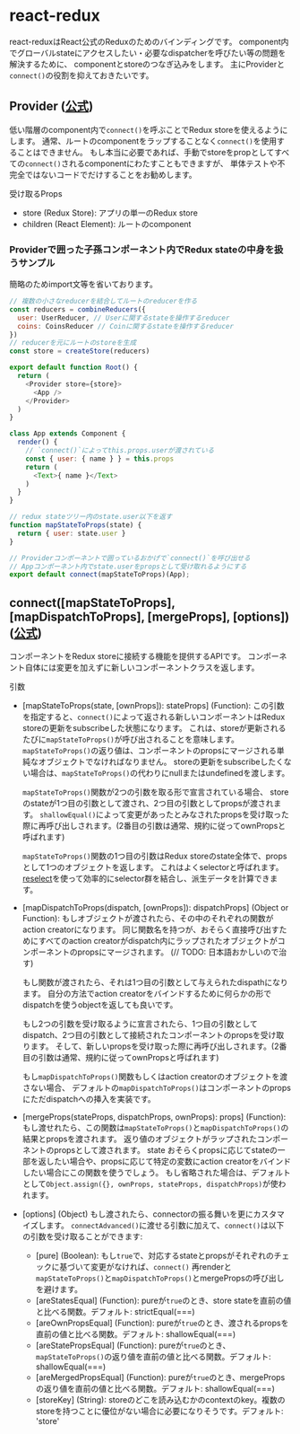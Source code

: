 # react-redux
react-reduxはReact公式のReduxのためのバインディングです。
component内でグローバルstateにアクセスしたい・必要なdispatcherを呼びたい等の問題を解決するために、
componentとstoreのつなぎ込みをします。
主にProviderと`connect()`の役割を抑えておきたいです。

## Provider ([公式](https://github.com/reduxjs/react-redux/blob/master/docs/api.md#provider-store))

低い階層のcomponent内で`connect()`を呼ぶことでRedux storeを使えるようにします。
通常、ルートのcomponentをラップすることなく`connect()`を使用することはできません。
もし本当に必要であれば、手動でstoreをpropとしてすべての`connect()`されるcomponentにわたすこともできますが、
単体テストや不完全ではないコードでだけすることをお勧めします。

受け取るProps
- store (Redux Store): アプリの単一のRedux store
- children (React Element): ルートのcomponent

### Providerで囲った子孫コンポーネント内でRedux stateの中身を扱うサンプル
簡略のためimport文等を省いております。

```Root.js
// 複数の小さなreducerを結合してルートのreducerを作る
const reducers = combineReducers({
  user: UserReducer, // Userに関するstateを操作するreducer
  coins: CoinsReducer // Coinに関するstateを操作するreducer
})
// reducerを元にルートのstoreを生成
const store = createStore(reducers)

export default function Root() {
  return (
    <Provider store={store}>
      <App />
    </Provider>
  )
}
```

```App.js
class App extends Component {
  render() {
    // `connect()`によってthis.props.userが渡されている
    const { user: { name } } = this.props
    return (
      <Text>{ name }</Text>
    )
  }
}

// redux stateツリー内のstate.user以下を返す
function mapStateToProps(state) {
  return { user: state.user }
}

// Providerコンポーネントで囲っているおかげで`connect()`を呼び出せる
// Appコンポーネント内でstate.userをpropsとして受け取れるようにする
export default connect(mapStateToProps)(App);
```

## connect([mapStateToProps], [mapDispatchToProps], [mergeProps], [options]) ([公式](https://github.com/reduxjs/react-redux/blob/master/docs/api.md#connectmapstatetoprops-mapdispatchtoprops-mergeprops-options))
コンポーネントをRedux storeに接続する機能を提供するAPIです。
コンポーネント自体には変更を加えずに新しいコンポーネントクラスを返します。

引数
- [mapStateToProps(state, [ownProps]): stateProps] (Function):
  この引数を指定すると、`connect()`によって返される新しいコンポーネントはRedux storeの更新をsubscribeした状態になります。
  これは、storeが更新されるたびに`mapStateToProps()`が呼び出されることを意味します。
  `mapStateToProps()`の返り値は、コンポーネントのpropsにマージされる単純なオブジェクトでなければなりません。
  storeの更新をsubscribeしたくない場合は、`mapStateToProps()`の代わりにnullまたはundefinedを渡します。

  `mapStateToProps()`関数が2つの引数を取る形で宣言されている場合、
  storeのstateが1つ目の引数として渡され、2つ目の引数としてpropsが渡されます。
  `shallowEqual()`によって変更があったとみなされたpropsを受け取った際に再呼び出しされます。(2番目の引数は通常、規約に従ってownPropsと呼ばれます)

  `mapStateToProps()`関数の1つ目の引数はRedux storeのstate全体で、propsとして1つのオブジェクトを返します。
  これはよくselectorと呼ばれます。
  [reselect](https://github.com/reduxjs/reselect)を使って効率的にselector群を結合し、派生データを計算できます。

- [mapDispatchToProps(dispatch, [ownProps]): dispatchProps] (Object or Function):
  もしオブジェクトが渡されたら、その中のそれぞれの関数がaction creatorになります。
  同じ関数名を持つが、おそらく直接呼び出すためにすべてのaction creatorがdispatch内にラップされたオブジェクトがコンポーネントのpropsにマージされます。
  (// TODO: 日本語おかしいので治す)

  もし関数が渡されたら、それは1つ目の引数として与えられたdispathになります。
  自分の方法でaction creatorをバインドするために何らかの形でdispatchを使うobjectを返しても良いです。

  もし2つの引数を受け取るように宣言されたら、1つ目の引数としてdispatch、2つ目の引数として接続されたコンポーネントのpropsを受け取ります。
  そして、新しいpropsを受け取った際に再呼び出しされます。(2番目の引数は通常、規約に従ってownPropsと呼ばれます)

  もし`mapDispatchToProps()`関数もしくはaction creatorのオブジェクトを渡さない場合、
  デフォルトの`mapDispatchToProps()`はコンポーネントのpropsにただdispatchへの挿入を実装です。

- [mergeProps(stateProps, dispatchProps, ownProps): props] (Function):
  もし渡せれたら、この関数は`mapStateToProps()`と`mapDispatchToProps()`の結果とpropsを渡されます。
  返り値のオブジェクトがラップされたコンポーネントのpropsとして渡されます。
  state
  おそらくpropsに応じてstateの一部を返したい場合や、propsに応じて特定の変数にaction creatorをバインドしたい場合にこの関数を使うでしょう。
  もし省略された場合は、デフォルトとして`Object.assign({}, ownProps, stateProps, dispatchProps)`が使われます。

- [options] (Object)
  もし渡されたら、connectorの振る舞いを更にカスタマイズします。
  `connectAdvanced()`に渡せる引数に加えて、`connect()`は以下の引数を受け取ることができます:

  - [pure] (Boolean): もし`true`で、対応するstateとpropsがそれぞれのチェックに基づいて変更がなければ、`connect()` 再renderと`mapStateToProps()`と`mapDispatchToProps()`とmergePropsの呼び出しを避けます。
  - [areStatesEqual] (Function): pureが`true`のとき、store stateを直前の値と比べる関数。デフォルト: strictEqual(===)
  - [areOwnPropsEqual] (Function): pureが`true`のとき、渡されるpropsを直前の値と比べる関数。デフォルト: shallowEqual(===)
  - [areStatePropsEqual] (Function): pureが`true`のとき、`mapStateToProps()`の返り値を直前の値と比べる関数。デフォルト: shallowEqual(===)
  - [areMergedPropsEqual] (Function): pureが`true`のとき、mergePropsの返り値を直前の値と比べる関数。デフォルト: shallowEqual(===)
  - [storeKey] (String): storeのどこを読み込むかのcontextのkey。複数のstoreを持つことに優位がない場合に必要になりそうです。デフォルト: 'store'
